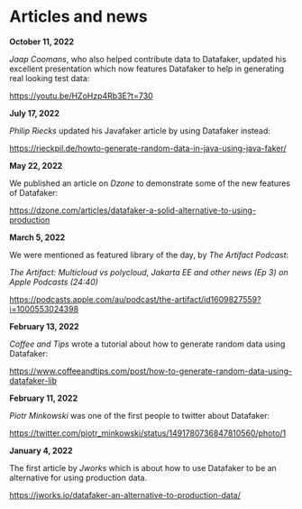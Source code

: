 # Articles and news

**October 11, 2022**

*Jaap Coomans*, who also helped contribute data to Datafaker, updated his excellent presentation
which now features Datafaker to help in generating real looking test data:

https://youtu.be/HZoHzp4Rb3E?t=730

**July 17, 2022**

*Philip Riecks* updated his Javafaker article by using Datafaker instead:

https://rieckpil.de/howto-generate-random-data-in-java-using-java-faker/

**May 22, 2022**

We published an article on *Dzone* to demonstrate some of the new features of Datafaker:

https://dzone.com/articles/datafaker-a-solid-alternative-to-using-production

**March 5, 2022**

We were mentioned as featured library of the day, by *The Artifact Podcast*: 

*The Artifact: Multicloud vs polycloud, Jakarta EE and other news (Ep 3) on Apple Podcasts (24:40)*

https://podcasts.apple.com/au/podcast/the-artifact/id1609827559?i=1000553024398

**February 13, 2022**

*Coffee and Tips* wrote a tutorial about how to generate random data using Datafaker:

https://www.coffeeandtips.com/post/how-to-generate-random-data-using-datafaker-lib

**February 11, 2022**

*Piotr Minkowski* was one of the first people to twitter about Datafaker:  

https://twitter.com/piotr_minkowski/status/1491780736847810560/photo/1

**January 4, 2022**

The first article by *Jworks* which is about how to use Datafaker 
to be an alternative for using production data.

https://jworks.io/datafaker-an-alternative-to-production-data/
